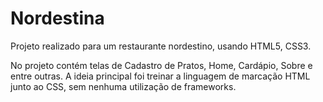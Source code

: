# Nordestina
Projeto realizado para um restaurante nordestino, usando HTML5, CSS3.

 No projeto contém telas de Cadastro de Pratos, Home, Cardápio, Sobre e entre outras. A ideia principal foi treinar a linguagem de marcação HTML junto ao CSS, sem nenhuma utilização de frameworks.

